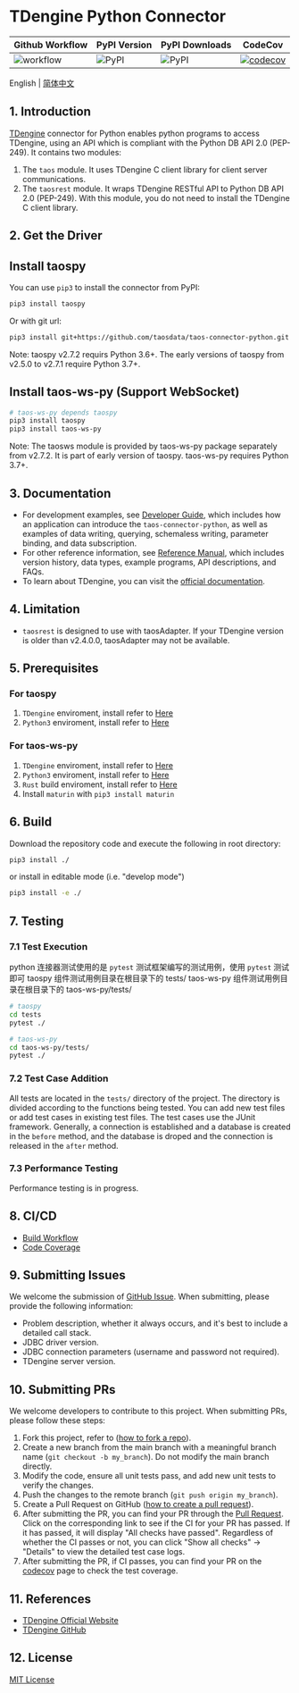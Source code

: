 # TDengine Python Connector

| Github Workflow | PyPI Version | PyPI Downloads | CodeCov |
| --------------- | ------------ | -------------- | ------- |
| ![workflow](https://img.shields.io/github/actions/workflow/status/taosdata/taos-connector-python/test-ubuntu-2204.yml) | ![PyPI](https://img.shields.io/pypi/v/taospy) | ![PyPI](https://img.shields.io/pypi/dm/taospy) | [![codecov](https://codecov.io/gh/taosdata/taos-connector-python/branch/main/graph/badge.svg?token=BDANN3DBXS)](https://codecov.io/gh/taosdata/taos-connector-python) |

English | [简体中文](./README-CN.md)

## 1. Introduction
[TDengine](https://github.com/taosdata/TDengine) connector for Python enables python programs to access TDengine, using
an API which is compliant with the Python DB API 2.0 (PEP-249). It contains two modules:

1. The `taos` module. It uses TDengine C client library for client server communications.
2. The `taosrest` module. It wraps TDengine RESTful API to Python DB API 2.0 (PEP-249). With this module, you do not need to install the TDengine C client library.


## 2. Get the Driver

## Install taospy

You can use `pip3` to install the connector from PyPI:

```bash
pip3 install taospy
```

Or with git url:

```bash
pip3 install git+https://github.com/taosdata/taos-connector-python.git
```

Note: taospy v2.7.2 requirs Python 3.6+. The early versions of taospy from v2.5.0 to v2.7.1 require Python 3.7+.

## Install taos-ws-py (Support WebSocket)

```bash
# taos-ws-py depends taospy
pip3 install taospy
pip3 install taos-ws-py
```

Note: The taosws module is provided by taos-ws-py package separately from v2.7.2. It is part of early version of taospy.
taos-ws-py requires Python 3.7+.


## 3. Documentation  
- For development examples, see [Developer Guide](https://docs.tdengine.com/developer-guide/), which includes how an application can introduce the `taos-connector-python`, as well as examples of data writing, querying, schemaless writing, parameter binding, and data subscription.
- For other reference information, see [Reference Manual](https://docs.tdengine.com/tdengine-reference/client-libraries/python/), which includes version history, data types, example programs, API descriptions, and FAQs.
- To learn about TDengine, you can visit the [official documentation](https://docs.tdengine.com).

## 4. Limitation

- `taosrest` is designed to use with taosAdapter. If your TDengine version is older than v2.4.0.0, taosAdapter may not
  be available.


## 5. Prerequisites

### For taospy

1.  `TDengine` enviroment, install refer to [Here](https://www.taosdata.com/) 
2.  `Python3` enviroment, install refer to [Here](https://www.python.org/)

### For taos-ws-py

1.  `TDengine` enviroment, install refer to [Here](https://www.taosdata.com/) 
2.  `Python3` enviroment, install refer to [Here](https://www.python.org/)
3.  `Rust` build enviroment, install refer to [Here](https://www.rust-lang.org/learn/get-started)
4.  Install `maturin` with `pip3 install maturin`


## 6. Build

Download the repository code and execute the following in root directory:
``` bash
pip3 install ./ 
```
or install in editable mode (i.e. "develop mode") 
``` bash
pip3 install -e ./ 
```

## 7. Testing
### 7.1 Test Execution

python 连接器测试使用的是 `pytest` 测试框架编写的测试用例，使用 `pytest` 测试即可
taospy 组件测试用例目录在根目录下的 tests/
taos-ws-py 组件测试用例目录在根目录下的 taos-ws-py/tests/ 

``` bash
# taospy
cd tests
pytest ./ 

# taos-ws-py
cd taos-ws-py/tests/ 
pytest ./ 
```

### 7.2 Test Case Addition
All tests are located in the `tests/` directory of the project. The directory is divided according to the functions being tested. You can add new test files or add test cases in existing test files.
The test cases use the JUnit framework. Generally, a connection is established and a database is created in the `before` method, and the database is droped and the connection is released in the `after` method.

### 7.3 Performance Testing
Performance testing is in progress.

## 8. CI/CD
- [Build Workflow](https://github.com/taosdata/taos-connector-python/actions/workflows/build.yml)
- [Code Coverage](https://app.codecov.io/gh/taosdata/taos-connector-python)

## 9. Submitting Issues
We welcome the submission of [GitHub Issue](https://github.com/taosdata/taos-connector-jdbc/issues/new?template=Blank+issue). When submitting, please provide the following information:

- Problem description, whether it always occurs, and it's best to include a detailed call stack.
- JDBC driver version.
- JDBC connection parameters (username and password not required).
- TDengine server version.

## 10. Submitting PRs
We welcome developers to contribute to this project. When submitting PRs, please follow these steps:

1. Fork this project, refer to ([how to fork a repo](https://docs.github.com/en/get-started/quickstart/fork-a-repo)).
1. Create a new branch from the main branch with a meaningful branch name (`git checkout -b my_branch`). Do not modify the main branch directly.
1. Modify the code, ensure all unit tests pass, and add new unit tests to verify the changes.
1. Push the changes to the remote branch (`git push origin my_branch`).
1. Create a Pull Request on GitHub ([how to create a pull request](https://docs.github.com/en/pull-requests/collaborating-with-pull-requests/proposing-changes-to-your-work-with-pull-requests/creating-a-pull-request)).
1. After submitting the PR, you can find your PR through the [Pull Request](https://github.com/taosdata/taos-connector-jdbc/pulls). Click on the corresponding link to see if the CI for your PR has passed. If it has passed, it will display "All checks have passed". Regardless of whether the CI passes or not, you can click "Show all checks" -> "Details" to view the detailed test case logs.
1. After submitting the PR, if CI passes, you can find your PR on the [codecov](https://app.codecov.io/gh/taosdata/taos-connector-jdbc/pulls) page to check the test coverage.

## 11. References
- [TDengine Official Website](https://www.tdengine.com/) 
- [TDengine GitHub](https://github.com/taosdata/TDengine) 

## 12. License
[MIT License](./LICENSE)